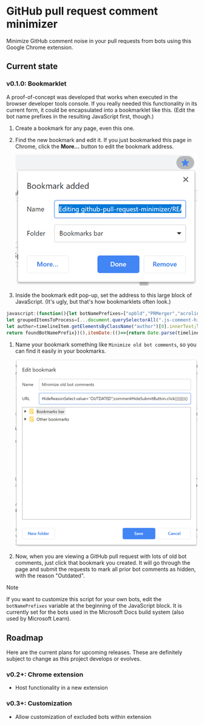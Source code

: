 # GitHub pull request comment minimizer

Minimize GitHub comment noise in your pull requests from bots using this Google Chrome extension.

## Current state

### v0.1.0: Bookmarklet

A proof-of-concept was developed that works when executed in the browser developer tools console. If you really needed this functionality in its current form, it could be encapsulated into a bookmarklet like this. (Edit the bot name prefixes in the resulting JavaScript first, though.)

1. Create a bookmark for any page, even this one.
1. Find the new bookmark and edit it. If you just bookmarked this page in Chrome, click the **More...** button to edit the bookmark address.

    ![Screenshot of the initial bookmark addition pop-up in Windows Chrome](media/new-bookmark-windows-chrome.png)

1. Inside the bookmark edit pop-up, set the address to this large block of JavaScript. (It's ugly, but that's how bookmarklets often look.)

```js
javascript:(function(){let botNamePrefixes=["opbld","PRMerger","acrolinxatmsft"];if(!Array.prototype.groupBy){Array.prototype.groupBy=function(keyDefiner){return this.reduce(function(store,item){let key=keyDefiner(item);let value=store[key]||[];store[key]=value.concat([item]);return store},{})}}
let groupedItemsToProcess=[...document.querySelectorAll(".js-comment-hide-button")].map((button)=>{let timelineItem=button.closest(".js-timeline-item");return{timelineItem:timelineItem,commentHideButton:button,foundAuthorPrefix:(()=>{let isTimelineItemAlreadyHidden=[...timelineItem.getElementsByClassName("minimized-comment")].some(element=>element.offsetWidth>0&&element.offsetHeight>0);if(isTimelineItemAlreadyHidden){return null}
let author=timelineItem.getElementsByClassName("author")[0].innerText;let foundBotNamePrefix=botNamePrefixes.find(botNamePrefix=>author.startsWith(botNamePrefix));if(!foundBotNamePrefix){return null}
return foundBotNamePrefix})(),itemDate:(()=>{return Date.parse(timelineItem.getElementsByClassName("js-timestamp")[0].getElementsByTagName("relative-time")[0].getAttribute("datetime"))})()}}).filter((historyItem)=>historyItem.foundAuthorPrefix!==null).groupBy((historyItem)=>historyItem.foundAuthorPrefix);for(var itemGroup in groupedItemsToProcess){if(groupedItemsToProcess.hasOwnProperty(itemGroup)){let sortedItemsWithoutNewest=[...groupedItemsToProcess[itemGroup]].sort(function(a,b){a.itemDate-b.itemDate}).slice(0,-1);sortedItemsWithoutNewest.forEach(itemToHide=>{let commentHideForm=itemToHide.timelineItem.getElementsByClassName("js-comment-minimize")[0];let commentHideReasonSelect=[...commentHideForm.getElementsByTagName("select")].filter(e=>e.getAttribute("name")==="classifier")[0];let commentHideSubmitButton=[...commentHideForm.getElementsByTagName("button")].filter(e=>e.classList.contains("btn")&&e.getAttribute("type")==="submit")[0];itemToHide.commentHideButton.click();commentHideReasonSelect.value="OUTDATED";commentHideSubmitButton.click()})}}})()
```

1. Name your bookmark something like `Minimize old bot comments`, so you can find it easily in your bookmarks.

    ![Screenshot of the bookmark edit pop-up after setting the fields to match these directions.](media/edit-bookmark-windows-chrome.png)

1. Now, when you are viewing a GitHub pull request with lots of old bot comments, just click that bookmark you created. It will go through the page and submit the requests to mark all prior bot comments as hidden, with the reason "Outdated".

> [!NOTE]
> If you want to customize this script for your own bots, edit the `botNamePrefixes` variable at the beginning of the JavaScript block. It is currently set for the bots used in the Microsoft Docs build system (also used by Microsoft Learn).

## Roadmap

Here are the current plans for upcoming releases. These are definitely subject to change as this project develops or evolves.

### v0.2+: Chrome extension

* Host functionality in a new extension

### v0.3+: Customization

* Allow customization of excluded bots within extension
